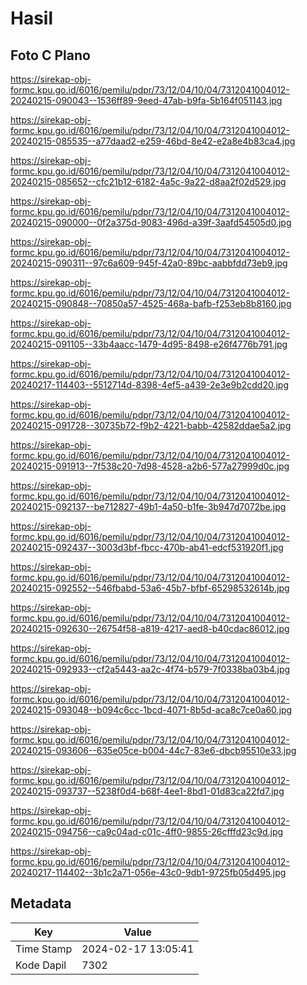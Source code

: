 # Hasil

## Foto C Plano

https://sirekap-obj-formc.kpu.go.id/6016/pemilu/pdpr/73/12/04/10/04/7312041004012-20240215-090043--1536ff89-9eed-47ab-b9fa-5b164f051143.jpg

https://sirekap-obj-formc.kpu.go.id/6016/pemilu/pdpr/73/12/04/10/04/7312041004012-20240215-085535--a77daad2-e259-46bd-8e42-e2a8e4b83ca4.jpg

https://sirekap-obj-formc.kpu.go.id/6016/pemilu/pdpr/73/12/04/10/04/7312041004012-20240215-085652--cfc21b12-6182-4a5c-9a22-d8aa2f02d529.jpg

https://sirekap-obj-formc.kpu.go.id/6016/pemilu/pdpr/73/12/04/10/04/7312041004012-20240215-090000--0f2a375d-9083-496d-a39f-3aafd54505d0.jpg

https://sirekap-obj-formc.kpu.go.id/6016/pemilu/pdpr/73/12/04/10/04/7312041004012-20240215-090311--97c6a609-945f-42a0-89bc-aabbfdd73eb9.jpg

https://sirekap-obj-formc.kpu.go.id/6016/pemilu/pdpr/73/12/04/10/04/7312041004012-20240215-090848--70850a57-4525-468a-bafb-f253eb8b8160.jpg

https://sirekap-obj-formc.kpu.go.id/6016/pemilu/pdpr/73/12/04/10/04/7312041004012-20240215-091105--33b4aacc-1479-4d95-8498-e26f4776b791.jpg

https://sirekap-obj-formc.kpu.go.id/6016/pemilu/pdpr/73/12/04/10/04/7312041004012-20240217-114403--5512714d-8398-4ef5-a439-2e3e9b2cdd20.jpg

https://sirekap-obj-formc.kpu.go.id/6016/pemilu/pdpr/73/12/04/10/04/7312041004012-20240215-091728--30735b72-f9b2-4221-babb-42582ddae5a2.jpg

https://sirekap-obj-formc.kpu.go.id/6016/pemilu/pdpr/73/12/04/10/04/7312041004012-20240215-091913--7f538c20-7d98-4528-a2b6-577a27999d0c.jpg

https://sirekap-obj-formc.kpu.go.id/6016/pemilu/pdpr/73/12/04/10/04/7312041004012-20240215-092137--be712827-49b1-4a50-b1fe-3b947d7072be.jpg

https://sirekap-obj-formc.kpu.go.id/6016/pemilu/pdpr/73/12/04/10/04/7312041004012-20240215-092437--3003d3bf-fbcc-470b-ab41-edcf531920f1.jpg

https://sirekap-obj-formc.kpu.go.id/6016/pemilu/pdpr/73/12/04/10/04/7312041004012-20240215-092552--546fbabd-53a6-45b7-bfbf-65298532614b.jpg

https://sirekap-obj-formc.kpu.go.id/6016/pemilu/pdpr/73/12/04/10/04/7312041004012-20240215-092630--26754f58-a819-4217-aed8-b40cdac86012.jpg

https://sirekap-obj-formc.kpu.go.id/6016/pemilu/pdpr/73/12/04/10/04/7312041004012-20240215-092933--cf2a5443-aa2c-4f74-b579-7f0338ba03b4.jpg

https://sirekap-obj-formc.kpu.go.id/6016/pemilu/pdpr/73/12/04/10/04/7312041004012-20240215-093048--b094c6cc-1bcd-4071-8b5d-aca8c7ce0a60.jpg

https://sirekap-obj-formc.kpu.go.id/6016/pemilu/pdpr/73/12/04/10/04/7312041004012-20240215-093606--635e05ce-b004-44c7-83e6-dbcb95510e33.jpg

https://sirekap-obj-formc.kpu.go.id/6016/pemilu/pdpr/73/12/04/10/04/7312041004012-20240215-093737--5238f0d4-b68f-4ee1-8bd1-01d83ca22fd7.jpg

https://sirekap-obj-formc.kpu.go.id/6016/pemilu/pdpr/73/12/04/10/04/7312041004012-20240215-094756--ca9c04ad-c01c-4ff0-9855-26cfffd23c9d.jpg

https://sirekap-obj-formc.kpu.go.id/6016/pemilu/pdpr/73/12/04/10/04/7312041004012-20240217-114402--3b1c2a71-056e-43c0-9db1-9725fb05d495.jpg


## Metadata

| Key        | Value               |
| ---------- | ------------------- |
| Time Stamp | 2024-02-17 13:05:41 |
| Kode Dapil | 7302                |



